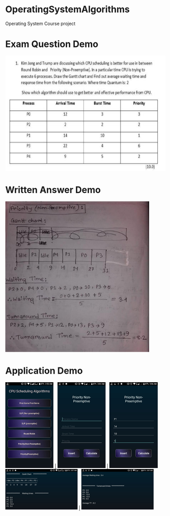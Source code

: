 # OperatingSystemAlgorithms
Operating System Course project

# Exam Question Demo
![pic](ex_qs.png)

# Written Answer Demo
![pic](ex_ans.png)

# Application Demo
<img src="https://github.com/xack20/AndroidApp_CPU_Scheduling_Algorithms/blob/master/img1.jpg" width="30%" height="30%"> | 
<img src="https://github.com/xack20/AndroidApp_CPU_Scheduling_Algorithms/blob/master/img2.jpg" width="30%" height="30%"> | 
<img src="https://github.com/xack20/AndroidApp_CPU_Scheduling_Algorithms/blob/master/img3.jpg" width="30%" height="30%"> 
<img src="https://github.com/xack20/AndroidApp_CPU_Scheduling_Algorithms/blob/master/img4.jpg" width="45%" height="45%"> | 
<img src="https://github.com/xack20/AndroidApp_CPU_Scheduling_Algorithms/blob/master/img5.jpg" width="45%" height="45%"> 

